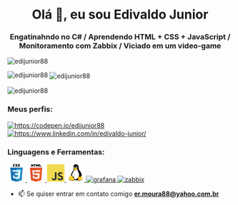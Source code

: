 <h1 align="center">Olá 👋, eu sou Edivaldo Junior</h1>
<h3 align="center">Engatinahndo no C# / Aprendendo HTML + CSS + JavaScript / Monitoramento com Zabbix / Viciado em um video-game</h3>

<p align="left"> <img src="https://komarev.com/ghpvc/?username=edijunior88&label=Profile%20views&color=0e75b6&style=flat" alt="edijunior88" /> </p>

<p><img align="left" src="https://github-readme-stats.vercel.app/api/top-langs?username=edijunior88&show_icons=true&locale=en&layout=compact" alt="edijunior88" /></p>
<p>&nbsp;<img align="center" src="https://github-readme-stats.vercel.app/api?username=edijunior88&show_icons=true&locale=en" alt="edijunior88" /></p>
<p><img align="center" src="https://github-readme-streak-stats.herokuapp.com/?user=edijunior88&" alt="edijunior88" /></p>

<h3 align="left">Meus perfis:</h3>
<p align="left">
<a href="https://codepen.io/edijunior88" target="blank"><img align="center" src="https://cdn.jsdelivr.net/npm/simple-icons@3.0.1/icons/codepen.svg" alt="https://codepen.io/edijunior88" height="30" width="40" /></a>
<a href="https://linkedin.com/in/https://www.linkedin.com/in/edivaldo-junior/" target="blank"><img align="center" src="https://cdn.jsdelivr.net/npm/simple-icons@3.0.1/icons/linkedin.svg" alt="https://www.linkedin.com/in/edivaldo-junior/" height="30" width="40" /></a>
</p>

<h3 align="left">Linguagens e Ferramentas:</h3>

<p align="left"> <a href="https://www.w3schools.com/css/" target="_blank"> <img src="https://raw.githubusercontent.com/devicons/devicon/master/icons/css3/css3-original-wordmark.svg" alt="css3" width="40" height="40"/> </a> <a href="https://www.w3.org/html/" target="_blank"> <img src="https://raw.githubusercontent.com/devicons/devicon/master/icons/html5/html5-original-wordmark.svg" alt="html5" width="40" height="40"/> </a> <a href="https://developer.mozilla.org/en-US/docs/Web/JavaScript" target="_blank"> <img src="https://raw.githubusercontent.com/devicons/devicon/master/icons/javascript/javascript-original.svg" alt="javascript" width="40" height="40"/> </a>  <a href="https://www.linux.org/" target="_blank"> <img src="https://raw.githubusercontent.com/devicons/devicon/master/icons/linux/linux-original.svg" alt="linux" width="40" height="40"/> </a> <a href="https://grafana.com" target="_blank"> <img src="https://www.vectorlogo.zone/logos/grafana/grafana-icon.svg" alt="grafana" width="40" height="40"/> </a>  <a href="https://www.zabbix.com/" target="_blank"> <img src="https://www.vectorlogo.zone/logos/zabbix/zabbix-icon.svg" alt="zabbix" width="40" height="40"/> </a></p>

- 📫 Se quiser entrar em contato comigo **er.moura88@yahoo.com.br**




